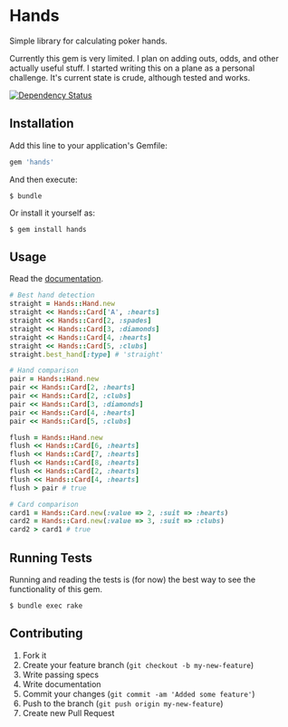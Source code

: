 # Hands

Simple library for calculating poker hands.

Currently this gem is very limited. I plan on adding outs, odds, and other actually useful stuff. I started writing this on a plane as a personal challenge. It's current state is crude, although tested and works.

[![Dependency Status](https://gemnasium.com/soffes/hands.png)](https://gemnasium.com/soffes/hands)

## Installation

Add this line to your application's Gemfile:

``` ruby
gem 'hands'
```

And then execute:

    $ bundle

Or install it yourself as:

    $ gem install hands

## Usage

Read the [documentation](http://rubydoc.info/github/soffes/hands/frames/file/Readme.markdown).

``` ruby
# Best hand detection
straight = Hands::Hand.new
straight << Hands::Card['A', :hearts]
straight << Hands::Card[2, :spades]
straight << Hands::Card[3, :diamonds]
straight << Hands::Card[4, :hearts]
straight << Hands::Card[5, :clubs]
straight.best_hand[:type] # 'straight'

# Hand comparison
pair = Hands::Hand.new
pair << Hands::Card[2, :hearts]
pair << Hands::Card[2, :clubs]
pair << Hands::Card[3, :diamonds]
pair << Hands::Card[4, :hearts]
pair << Hands::Card[5, :clubs]

flush = Hands::Hand.new
flush << Hands::Card[6, :hearts]
flush << Hands::Card[7, :hearts]
flush << Hands::Card[8, :hearts]
flush << Hands::Card[2, :hearts]
flush << Hands::Card[4, :hearts]
flush > pair # true

# Card comparison
card1 = Hands::Card.new(:value => 2, :suit => :hearts)
card2 = Hands::Card.new(:value => 3, :suit => :clubs)
card2 > card1 # true
```

## Running Tests

Running and reading the tests is (for now) the best way to see the functionality of this gem.

```
$ bundle exec rake
```

## Contributing

1. Fork it
2. Create your feature branch (`git checkout -b my-new-feature`)
3. Write passing specs
4. Write documentation
5. Commit your changes (`git commit -am 'Added some feature'`)
6. Push to the branch (`git push origin my-new-feature`)
7. Create new Pull Request
